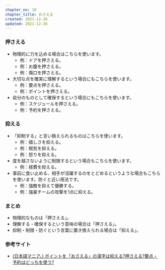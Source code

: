 ```yaml
---
chapter_no: 10
chapter_title: おさえる
created: 2021-12-26
updated: 2021-12-26
---
```

### 押さえる
- 物理的に力を込める場合はこちらを使います。
  - 例：ドアを押さえる。
  - 例：お腹を押さえる。
  - 例：傷口を押さえる。
- 大切な点を確実に理解するという場合にもこちらを使います。
  - 例：要点を押さえる。
  - 例：ポイントを押さえる。
- 自分のものとして確保するという場合にもこちらを使います。
  - 例：スケジュールを押さえる。
  - 例：予約を押さえる。

### 抑える
- 「抑制する」と言い換えられるものはこちらを使います。
  - 例：嬉しさを抑える。
  - 例：眠気を抑える。
  - 例：怒りを抑える。
- 度を越さないように制限するという場合もこちらを使います。
  - 例：経費を抑える。
- 事前に食い止める、相手が活躍するのをとどめるというような場合もこちらを使います。防ぐと近い用法です。
  - 例：強敵を抑えて優勝する。
  - 例：強豪チームの攻撃を1点に抑える。

### まとめ
- 物理的なものは「押さえる」。
- 理解する・確保するという意味の場合は「押さえる」。
- 抑制・制限・防ぐという言葉に置き換えられる場合は「抑える」。

### 参考サイト
- [(日本語マニア。) ポイントを「おさえる」の漢字は抑える?押さえる?要点・予約はどっちを使う?](https://jmania.net/osaeru/)
